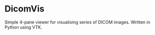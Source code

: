 # DicomVis
Simple 4-pane viewer for visualising series of DICOM images. Written in Python using VTK.
